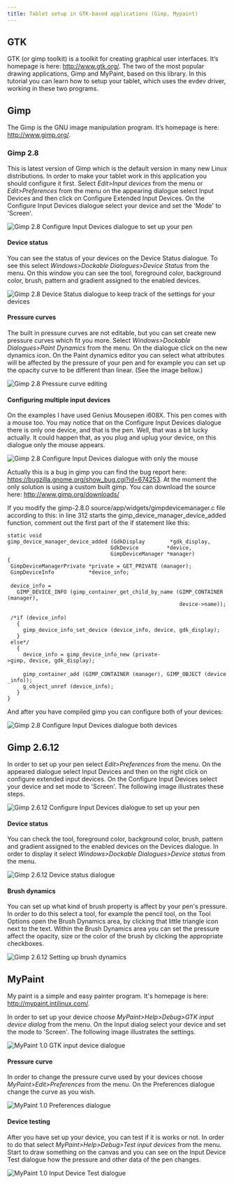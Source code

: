 ```yaml
---
title: Tablet setup in GTK-based applications (Gimp, Mypaint)
---
```

GTK
---

GTK (or gimp toolkit) is a toolkit for creating graphical user
interfaces. It’s homepage is here: <http://www.gtk.org/>. The two of the
most popular drawing applications, Gimp and MyPaint, based on this
library. In this tutorial you can learn how to setup your tablet, which
uses the evdev driver, working in these two programs.

Gimp
----

The Gimp is the GNU image manipulation program. It’s homepage is here:
<http://www.gimp.org/>.

### Gimp 2.8

This is latest version of Gimp which is the default version in many new
Linux distributions. In order to make your tablet work in this
application you should configure it first. Select *Edit\>Input devices*
from the menu or *Edit\>Preferences* from the menu on the appearing
dialogue select Input Devices and then click on Configure Extended Input
Devices. On the Configure Input Devices dialogue select your device and
set the 'Mode' to 'Screen'.

![Gimp 2.8 Configure Input Devices dialogue to set up your
pen](../gimp28lucky.png "Gimp 2.8 Configure Input Devices dialogue to set up your pen")

#### Device status

You can see the status of your devices on the Device Status dialogue. To
see this select *Windows\>Dockable Dialogues\>Device Status* from the
menu. On this window you can see the tool, foreground color, background
color, brush, pattern and gradient assigned to the enabled devices.

![Gimp 2.8 Device Status dialogue to keep track of the settings for your
devices](../gimp28devstatus.png "Gimp 2.8 Device Status dialogue to keep track of the settings for your devices")

#### Pressure curves

The built in pressure curves are not editable, but you can set create
new pressure curves which fit you more. Select *Windows\>Dockable
Dialogues\>Paint Dynamics* from the menu. On the dialogue click on the
new dynamics icon. On the Paint dynamics editor you can select what
attributes will be affected by the pressure of your pen and for example
you can set up the opacity curve to be different than linear. (See the
image bellow.)

![Gimp 2.8 Pressure curve
editing](../gimp28devcurve.png "Gimp 2.8 Pressure curve editing")

#### Configuring multiple input devices

On the examples I have used Genius Mousepen i608X. This pen comes with a
mouse too. You may notice that on the Configure Input Devices dialogue
there is only one device, and that is the pen. Well, that was a bit
lucky actually. It could happen that, as you plug and uplug your device,
on this dialogue only the mouse appears.

![Gimp 2.8 Configure Input Devices dialogue with only the
mouse](../gimp28wrong.png "Gimp 2.8 Configure Input Devices dialogue with only the mouse")

Actually this is a bug in gimp you can find the bug report here:
<https://bugzilla.gnome.org/show_bug.cgi?id=674253>. At the moment the
only solution is using a custom built gimp. You can download the source
here: <http://www.gimp.org/downloads/>

If you modify the gimp-2.8.0 source/app/widgets/gimpdevicemanager.c file
according to this: in line 312 starts the
gimp\_device\_manager\_device\_added function, comment out the first
part of the if statement like this:

`static void`\
`gimp_device_manager_device_added (GdkDisplay        *gdk_display,`\
`                                 GdkDevice         *device,`\
`                                 GimpDeviceManager *manager)`\
`{`\
` GimpDeviceManagerPrivate *private = GET_PRIVATE (manager);`\
` GimpDeviceInfo           *device_info;`\
\
` device_info =`\
`   GIMP_DEVICE_INFO (gimp_container_get_child_by_name (GIMP_CONTAINER (manager),`\
`                                                       device->name));`\
\
` /*if (device_info)`\
`   {`\
`     gimp_device_info_set_device (device_info, device, gdk_display);`\
`   }`\
` else*/`\
`   {`\
`     device_info = gimp_device_info_new (private->gimp, device, gdk_display);`\
\
`     gimp_container_add (GIMP_CONTAINER (manager), GIMP_OBJECT (device_info));`\
`     g_object_unref (device_info);`\
`   }`\
`}`

And after you have compiled gimp you can configure both of your devices:

![Gimp 2.8 Configure Input Devices dialogue both
devices](../gimp28good.png "Gimp 2.8 Configure Input Devices dialogue both devices")

Gimp 2.6.12
-----------

In order to set up your pen select *Edit\>Preferences* from the menu. On
the appeared dialogue select Input Devices and then on the right click
on configure extended input devices. On the Configure Input Devices
select your device and set mode to 'Screen'. The following image
illustrates these steps.

![Gimp 2.6.12 Configure Input Devices dialogue to set up your
pen](../gimp2612inputdev.png "Gimp 2.6.12 Configure Input Devices dialogue to set up your pen")

#### Device status

You can check the tool, foreground color, background color, brush,
pattern and gradient assigned to the enabled devices on the Devices
dialogue. In order to display it select *Windows\>Dockable
Dialogues\>Device status* from the menu.

![Gimp 2.6.12 Device status
dialogue](../gimp2612devicestatus.png "Gimp 2.6.12 Device status dialogue")

#### Brush dynamics

You can set up what kind of brush property is affect by your pen's
pressure. In order to do this select a tool, for example the pencil
tool, on the Tool Options open the Brush Dynamics area, by clicking that
little triangle icon next to the text. Within the Brush Dynamics area
you can set the pressure affect the opacity, size or the color of the
brush by clicking the appropriate checkboxes.

![Gimp 2.6.12 Setting up brush
dynamics](../gimp2612brushdynamics.png "Gimp 2.6.12 Setting up brush dynamics")

MyPaint
-------

My paint is a simple and easy painter program. It's homepage is here:
<http://mypaint.intilinux.com/>.

In order to set up your device choose *MyPaint\>Help\>Debug\>GTK input
device dialog* from the menu. On the Input dialog select your device and
set the mode to 'Screen'. The following image illustrates the settings.

![MyPaint 1.0 GTK input device
dialogue](../mypaint_setup.png "MyPaint 1.0 GTK input device dialogue")

#### Pressure curve

In order to change the pressure curve used by your devices choose
*MyPaint\>Edit\>Preferences* from the menu. On the Preferences dialogue
change the curve as you wish.

![MyPaint 1.0 Preferences
dialogue](../mypaint_curve.png "MyPaint 1.0 Preferences dialogue")

#### Device testing

After you have set up your device, you can test if it is works or not.
In order to do that select *MyPaint\>Help\>Debug\>Test input devices*
from the menu. Start to draw something on the canvas and you can see on
the Input Device Test dialogue how the pressure and other data of the
pen changes.

![MyPaint 1.0 Input Device Test
dialogue](../mypaintdevicetest.png "MyPaint 1.0 Input Device Test dialogue")

